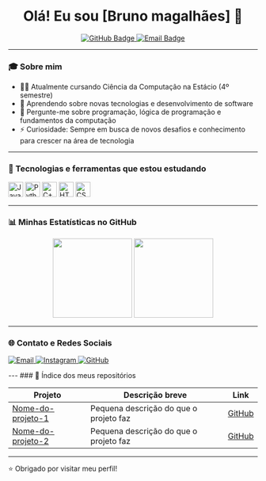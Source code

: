 <h1 align="center">Olá! Eu sou [Bruno magalhães] 👋</h1>

<p align="center">
  <a href="https://github.com/bruno-190">
    <img src="https://img.shields.io/github/followers/seu-usuario?label=Followers&style=social" alt="GitHub Badge"/>
  </a>
  <a href="mailto:brunovieira.map@gmail.com">
    <img src="https://img.shields.io/badge/Email-contato-red" alt="Email Badge"/>
  </a>
</p>

---

### 🎓 Sobre mim

- 👨‍🎓 Atualmente cursando Ciência da Computação na Estácio (4º semestre)
- 🌱 Aprendendo sobre novas tecnologias e desenvolvimento de software
- 💬 Pergunte-me sobre programação, lógica de programação e fundamentos da computação
- ⚡ Curiosidade: Sempre em busca de novos desafios e conhecimento para crescer na área de tecnologia

---

### 🧰 Tecnologias e ferramentas que estou estudando

<p>
  <img src="https://cdn.jsdelivr.net/gh/devicons/devicon/icons/java/java-original.svg" height="30" alt="Java" />
  <img src="https://cdn.jsdelivr.net/gh/devicons/devicon/icons/python/python-original.svg" height="30" alt="Python" />
  <img src="https://cdn.jsdelivr.net/gh/devicons/devicon/icons/cplusplus/cplusplus-original.svg" height="30" alt="C++" />
  <img src="https://cdn.jsdelivr.net/gh/devicons/devicon/icons/html5/html5-original.svg" height="30" alt="HTML5" />
  <img src="https://cdn.jsdelivr.net/gh/devicons/devicon/icons/css3/css3-original.svg" height="30" alt="CSS3" />
</p>

---

### 📊 Minhas Estatísticas no GitHub

<p align="center">
  <img height="160em" src="https://github-readme-stats.vercel.app/api?username=seu-usuario&show_icons=true&theme=github_dark&count_private=true" />
  <img height="160em" src="https://github-readme-stats.vercel.app/api/top-langs/?username=seu-usuario&layout=compact&theme=github_dark" />
</p>

---
### 🌐 Contato e Redes Sociais

<p>
  <a href="mailto:brunovieira.map@gmail.com" target="_blank">
    <img src="https://img.shields.io/badge/Email-D14836?style=flat&logo=gmail&logoColor=white" alt="Email" />
  </a>
  <a href="https://www.instagram.com/bruno_m_190" target="_blank">
    <img src="https://img.shields.io/badge/Instagram-E4405F?style=flat&logo=instagram&logoColor=white" alt="Instagram" />
  </a>
  <a href="https://github.com/bruno-190" target="_blank">
    <img src="https://img.shields.io/badge/GitHub-181717?style=flat&logo=github&logoColor=white" alt="GitHub" />
  </a>
</p>
---
### 📁 Índice dos meus repositórios

| Projeto                      | Descrição breve                         | Link                                      |
|-----------------------------|---------------------------------------|-------------------------------------------|
| [Nome-do-projeto-1](https://github.com/bruno-190/nome-do-projeto-1) | Pequena descrição do que o projeto faz  | [GitHub](https://github.com/bruno-190/nome-do-projeto-1) |
| [Nome-do-projeto-2](https://github.com/bruno-190/nome-do-projeto-2) | Pequena descrição do que o projeto faz  | [GitHub](https://github.com/bruno-190/nome-do-projeto-2) |

---
⭐️ Obrigado por visitar meu perfil!
